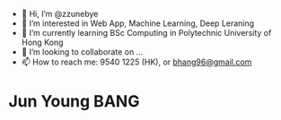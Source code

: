 - 👋 Hi, I’m @zzunebye
- 👀 I’m interested in Web App, Machine Learning, Deep Leraning
- 🌱 I’m currently learning BSc Computing in Polytechnic University of Hong Kong
- 💞️ I’m looking to collaborate on ...
- 📫 How to reach me: 9540 1225 (HK), or bhang96@gmail.com

<!---
zzunebye/zzunebye is a ✨ special ✨ repository because its `README.md` (this file) appears on your GitHub profile.
You can click the Preview link to take a look at your changes.
--->

# Jun Young BANG

